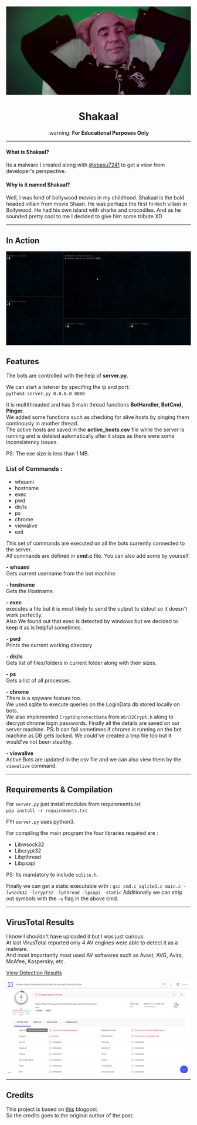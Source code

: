 
<p align="center">
	<img src="img/shakaal.jpeg"  width="540" height="240">
</p>

<h1 align="center">Shakaal</h1>

<p align="center">:warning: <b>For Educational Purposes Only</b></p>

***
#### What is Shakaal?
Its a malware I created along with [@sbasu7241](https://github.com/sbasu7241) to get a view from developer's perspective.  

#### Why is it named Shakaal?

Well, I was fond of bollywood movies in my childhood. Shakaal is the bald headed villain from movie Shaan. He was perhaps the first hi-tech villain in Bollywood. He had his own island with sharks and crocodiles. And as he sounded pretty cool to me I decided to give him some tribute XD

***

## In Action

![demo](img/demo.gif)


## Features

The bots are controlled with the help of **server.py**.  

We can start a listener by specifing the ip and port:  
`python3 server.py 0.0.0.0 8080`

It is multithreaded and has 3 main thread functions **BotHandler, BotCmd, Pinger**.  
We added some functions such as checking for alive hosts by pinging them continously in another thread.  
The active hosts are saved in the **active_hosts.csv** file while the server is running and is deleted automatically after it stops as there were some inconsistency issues.  

PS: The exe size is less than 1 MB.

### List of Commands :  
- whoami
- hostname
- exec
- pwd
- dir/ls
- ps
- chrome
- viewalive
- exit

This set of commands are executed on all the bots currently connected to the server.  
All commands are defined in **cmd.c** file. You can also add some by yourself.  

**- whoami**  
Gets current username from the bot machine.  

**- hostname**  
Gets the Hostname.  

**- exec**  
executes a file but it is most likely to send the output to stdout so it doesn't work perfectly.  
Also We found out that exec is detected by windows but we decided to keep it as is helpful sometimes.  

**- pwd**  
Prints the current working directory  

**- dir/ls**  
Gets list of files/folders in current folder along with their sizes.   

**- ps**  
Gets a list of all processes.   

**- chrome**  
There is a spyware feature too.   
We used sqlite to execute queries on the LoginData db stored locally on bots.  
We also implemented `CryptUnprotectData` from `Win32Crypt.h` along to decrypt chrome login passwords.
Finally all the details are saved on our server machine.
PS: It can fail sometimes if chrome is running on the bot machine as DB gets locked. We could've created a tmp file too but it would've not been stealthy.  

**- viewalive**  
Active Bots are updated in the csv file and we can also view them by the `viewalive` command.   

***
## Requirements & Compilation

For `server.py` just install modules from requirements.txt  
`pip install -r requirements.txt`

FYI `server.py` uses python3.

For compiling the main program the four libraries required are :  
- Libwsock32 
- Libcrypt32
- Libpthread
- Libpsapi 

PS: Its mandatory to include `sqlite.h`.  

Finally we can get a static executable with :
`gcc cmd.c sqlite3.c main.c -lwsock32 -lcrypt32 -lpthread -lpsapi -static`
Additionally we can strip out symbols with the `-s` flag in the above cmd.  

***
## VirusTotal Results

I know I shouldn't have uploaded it but I was just curious.  
At last VirusTotal reported only 4 AV engines were able to detect it as a malware.  
And most importantly most used AV softwares such as Avast, AVG, Avira, McAfee, Kaspersky, etc.

[View Detection Results](https://www.virustotal.com/gui/file/060dae1f95ab37834e63ee93b182fa726d0474c3dfa1a3637f7a6d19c873a2e7/detection)  

![](img/virustotal.png)

***
## Credits

This project is based on [this](https://niiconsulting.com/checkmate/2018/02/malware-development-welcome-dark-side-part-1/) blogpost.   
So the credits goes to the original author of the post.  
